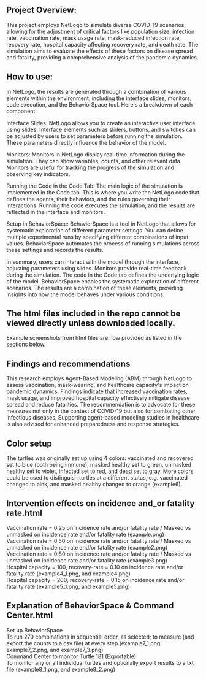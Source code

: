 ## Project Overview:
This project employs NetLogo to simulate diverse COVID-19 scenarios, allowing for the adjustment of critical factors like population size, infection rate, vaccination rate, mask usage rate, mask-reduced infection rate, recovery rate, hospital capacity affecting recovery rate, and death rate. The simulation aims to evaluate the effects of these factors on disease spread and fatality, providing a comprehensive analysis of the pandemic dynamics. 
## How to use:
In NetLogo, the results are generated through a combination of various elements within the environment, including the interface slides, monitors, code execution, and the BehaviorSpace tool. Here's a breakdown of each component:

Interface Slides: NetLogo allows you to create an interactive user interface using slides. Interface elements such as sliders, buttons, and switches can be adjusted by users to set parameters before running the simulation. These parameters directly influence the behavior of the model.

Monitors: Monitors in NetLogo display real-time information during the simulation. They can show variables, counts, and other relevant data. Monitors are useful for tracking the progress of the simulation and observing key indicators.

Running the Code in the Code Tab: The main logic of the simulation is implemented in the Code tab. This is where you write the NetLogo code that defines the agents, their behaviors, and the rules governing their interactions. Running the code executes the simulation, and the results are reflected in the interface and monitors.

Setup in BehaviorSpace: BehaviorSpace is a tool in NetLogo that allows for systematic exploration of different parameter settings. You can define multiple experimental runs by specifying different combinations of input values. BehaviorSpace automates the process of running simulations across these settings and records the results.

In summary, users can interact with the model through the interface, adjusting parameters using slides. Monitors provide real-time feedback during the simulation. The code in the Code tab defines the underlying logic of the model. BehaviorSpace enables the systematic exploration of different scenarios. The results are a combination of these elements, providing insights into how the model behaves under various conditions.     

## The html files included in the repo cannot be viewed directly unless downloaded locally.
Example screenshots from html files are now provided as listed in the sections below.
## Findings and recommendations
This research employs Agent-Based Modeling (ABM) through NetLogo to assess vaccination, mask-wearing, and healthcare capacity's impact on pandemic dynamics. Findings indicate that increased vaccination rates, mask usage, and improved hospital capacity effectively mitigate disease spread and reduce fatalities. The recommendation is to advocate for these measures not only in the context of COVID-19 but also for combating other infectious diseases. Supporting agent-based modeling studies in healthcare is also advised for enhanced preparedness and response strategies.
## Color setup
The turtles was originally set up using 4 colors: vaccinated and recovered set to blue (both being immune), masked healthy set to green, unmasked healthy set to violet, infected set to red, and dead set to gray.
More colors could be used to distinguish turtles at a different status, e.g. vaccinated changed to pink, and masked healthy changed to orange (example6). 
## Intervention effects on incidence and_or fatality rate.html
Vaccination rate = 0.25 on incidence rate and/or fatality rate / Masked vs unmasked on incidence rate and/or fatality rate
(example.png)     
Vaccination rate = 0.50 on incidence rate and/or fatality rate / Masked vs unmasked on incidence rate and/or fatality rate
(example2.png)     
Vaccination rate = 0.80 on incidence rate and/or fatality rate / Masked vs unmasked on incidence rate and/or fatality rate
(example3.png)     
Hospital capacity = 100, recovery-rate = 0.10 on incidence rate and/or fatality rate
(example4_1.png, and example4.png)     
Hospital capacity = 200, recovery-rate = 0.15 on incidence rate and/or fatality rate
(example5_1.png, and example5.png)     
## Explanation of BehaviorSpace & Command Center.html
Set up BehaviorSpace     
To run 270 combinations in sequential order, as selected; to measure (and export the counts to a csv file) at every step
(example7_1.png, example7_2.png, and example7_3.png)     
Command Center to monitor Turtle 181 (Exportable)     
To monitor any or all individual turtles and optionally export results to a txt file
(example8_1.png, and example8_2.png)     
